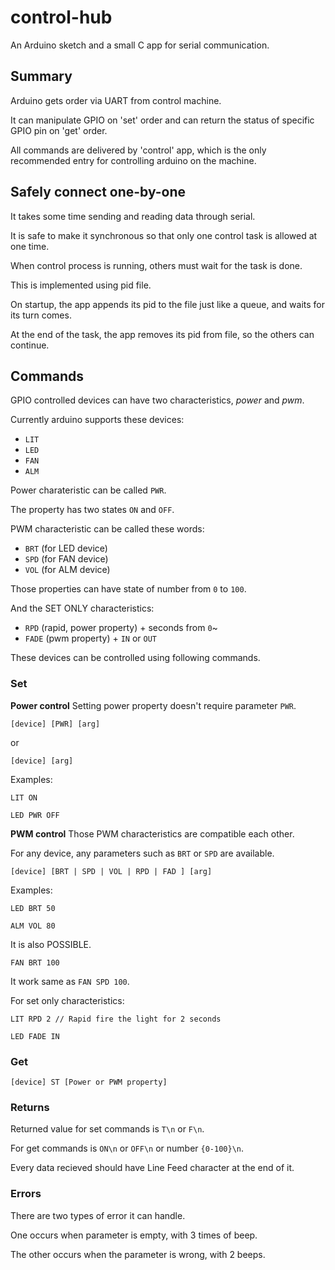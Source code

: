 # control-hub

An Arduino sketch and a small C app for serial communication.

## Summary

Arduino gets order via UART from control machine.

It can manipulate GPIO on 'set' order and can return the status of specific GPIO pin on 'get' order.

All commands are delivered by 'control' app, which is the only recommended entry for controlling arduino on the machine.


## Safely connect one-by-one

It takes some time sending and reading data through serial.

It is safe to make it synchronous so that only one control task is allowed at one time.

When control process is running, others must wait for the task is done.

This is implemented using pid file. 

On startup, the app appends its pid to the file just like a queue, and waits for its turn comes.

At the end of the task, the app removes its pid from file, so the others can continue.

## Commands

GPIO controlled devices can have two characteristics, *power* and *pwm*.

Currently arduino supports these devices: 
- `LIT`
- `LED`
- `FAN`
- `ALM`

Power charateristic can be called `PWR`.

The property has two states `ON` and `OFF`.

PWM characteristic can be called these words: 
- `BRT` (for LED device)
- `SPD` (for FAN device)
- `VOL` (for ALM device)

Those properties can have state of number from `0` to `100`.

And the SET ONLY characteristics:
- `RPD` (rapid, power property) + seconds from `0`~
- `FADE` (pwm property) + `IN` or `OUT`

These devices can be controlled using following commands.

### Set

**Power control**
Setting power property doesn't require parameter `PWR`.
~~~
[device] [PWR] [arg]
~~~
or
~~~
[device] [arg]
~~~

Examples:
~~~
LIT ON
~~~
~~~
LED PWR OFF
~~~

**PWM control**
Those PWM characteristics are compatible each other.

For any device, any parameters such as `BRT` or `SPD` are available.
~~~
[device] [BRT | SPD | VOL | RPD | FAD ] [arg]
~~~

Examples:
~~~
LED BRT 50
~~~
~~~
ALM VOL 80
~~~

It is also POSSIBLE.
~~~
FAN BRT 100
~~~
It work same as `FAN SPD 100`.

For set only characteristics:
~~~
LIT RPD 2 // Rapid fire the light for 2 seconds
~~~
~~~
LED FADE IN
~~~

### Get
~~~
[device] ST [Power or PWM property]
~~~

### Returns

Returned value for set commands is `T\n` or `F\n`.

For get commands is `ON\n` or `OFF\n` or number `{0-100}\n`.

Every data recieved should have Line Feed character at the end of it.

### Errors

There are two types of error it can handle.

One occurs when parameter is empty, with 3 times of beep.

The other occurs when the parameter is wrong, with 2 beeps.

